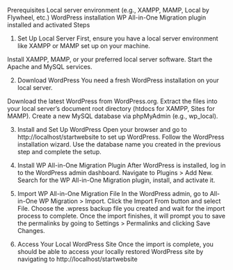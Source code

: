 Prerequisites
Local server environment (e.g., XAMPP, MAMP, Local by Flywheel, etc.)
WordPress installation
WP All-in-One Migration plugin installed and activated
Steps
 1. Set Up Local Server
First, ensure you have a local server environment like XAMPP or MAMP set up on your machine.

Install XAMPP, MAMP, or your preferred local server software.
Start the Apache and MySQL services.

 2. Download WordPress
You need a fresh WordPress installation on your local server.

Download the latest WordPress from WordPress.org.
Extract the files into your local server’s document root directory (htdocs for XAMPP, Sites for MAMP).
Create a new MySQL database via phpMyAdmin (e.g., wp_local).

3. Install and Set Up WordPress
Open your browser and go to http://localhost/startwebsite to set up WordPress.
Follow the WordPress installation wizard.
Use the database name you created in the previous step and complete the setup.

 5. Install WP All-in-One Migration Plugin
After WordPress is installed, log in to the WordPress admin dashboard.
Navigate to Plugins > Add New.
Search for the WP All-in-One Migration plugin, install, and activate it.

 7. Import WP All-in-One Migration File
In the WordPress admin, go to All-in-One WP Migration > Import.
Click the Import From button and select File.
Choose the .wpress backup file you created and wait for the import process to complete.
Once the import finishes, it will prompt you to save the permalinks by going to Settings > Permalinks and clicking Save Changes.

9. Access Your Local WordPress Site
Once the import is complete, you should be able to access your locally restored WordPress site by navigating to http://localhost/startwebsite

